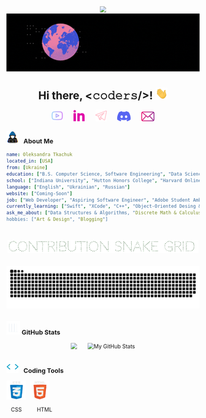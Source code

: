<div align="center">
	<img src="https://github.com/tkachuk-ai/tkachuk-ai/raw/main/City.gif" width="1010">
</div>

<div align="center">
	<img src="https://github.com/tkachuk-ai/tkachuk-ai/raw/main/Welcome-2.gif">
</div>

<h1 align="center">Hi there, <𝚌𝚘𝚍𝚎𝚛𝚜/>! <img src="https://github.com/tkachuk-ai/tkachuk-ai/raw/main/Hand.gif" width="32px"></h1>

<p align="center">
  <a href="https://youtube.com/@CS_Math?si=IrWWvGlMSDaH-7Sz"><img width="29px" alt="Youtube" title="Youtube" src="https://github.com/tkachuk-ai/tkachuk-ai/raw/main/YouTube.png"/></a>
  &#8287;&#8287;&#8287;&#8287;&#8287;
  <a href="https://www.linkedin.com/in/otkachukSE"><img width="29px" alt="LinkedIn" title="LinkedIn" src="https://github.com/tkachuk-ai/tkachuk-ai/raw/main/LinkedIn icon.png"/></a>
  &#8287;&#8287;&#8287;&#8287;&#8287;
  <a href="https://t.me/tkachuk_ai"><img width="30px" alt="Telegram" title="Telegram" src="https://github.com/tkachuk-ai/tkachuk-ai/raw/main/Telegram1.png"/></a>
  &#8287;&#8287;&#8287;&#8287;&#8287;
  <a href="https://discord.gg/cfPz33Qz" alt="Discord" title="Discord Server"><img width="35px" src="https://github.com/tkachuk-ai/tkachuk-ai/raw/main/Discord.png"/></a>
  &#8287;&#8287;&#8287;&#8287;&#8287;
  <a href="mailto:oleksandratkachuk@yahoo.com"><img width="34px" alt="Mailbox" src="https://github.com/tkachuk-ai/tkachuk-ai/raw/main/Mail.png"></a>	
</p>

### <img width="32px" alt="Coder" title="Coder" src="https://github.com/tkachuk-ai/tkachuk-ai/raw/main/Coder.gif"> &#8287; About Me

```yaml
name: Oleksandra Tkachuk
located_in: [USA]
from: [Ukraine]
education: ["B.S. Computer Science, Software Engineering", "Data Science Minor", "Mathematics Minor"]
school: ["Indiana University", "Hutton Honors College", "Harvard Online"]
language: ["English", "Ukrainian", "Russian"]
website: ["Coming-Soon"]
job: ["Web Developer", "Aspiring Software Engineer", "Adobe Student Ambassador"]
currently_learning: ["Swift", "XCode", "C++", "Object-Oriented Desing & Analysis"]
ask_me_about: ["Data Structures & Algorithms, "Discrete Math & Calculus", "HTML", "CSS", "JavaScript", "Java", "Python", "React.js", "LeetCode"]
hobbies: ["Art & Design", "Blogging"] 
```
##
<br>

<div align="center">
        <img src="https://github.com/tkachuk-ai/tkachuk-ai/raw/main/SnakeHeader.gif" width="500">
</div>

 &#8287;&#8287;&#8287;&#8287;&#8287;&#8287;&#8287;&#8287;&#8287;&#8287;&#8287;&#8287;&#8287;&#8287;&#8287;&#8287;&#8287;&#8287;&#8287;&#8287;![snake gif](https://github.com/tkachuk-ai/tkachuk-ai/blob/output/github-contribution-grid-snake-dark.svg)

##
 ### <img width="36px" alt="Stats" title="Stats" src="https://github.com/tkachuk-ai/tkachuk-ai/raw/main/Stats.gif"> GitHub Stats
<p align="center">
 <img align="center" src="https://github-readme-stats.vercel.app/api/top-langs/?username=tkachuk-ai&layout=compact&hide_border=true&theme=transparent&custom_title=✨%20Coding%20Languages&title_color=ff4dd2&text_color=9999ff">
&#8287;&#8287;&#8287;&#8287;&#8287;
 <img align="center" src="https://github-readme-stats.vercel.app/api?username=tkachuk-ai&hide_border=true&show_icons=true&theme=transparent&text_color=ff4dd2&line_height=30&custom_title=🔆%20My%20GitHub%20Stats" alt="My GitHub Stats"/>
</p>

##
### <img width="32px" alt="Slash" title="Slash" src="https://github.com/tkachuk-ai/tkachuk-ai/raw/main/Slash.gif"> &#8287; Coding Tools
<p>
	<img width="50px" alt="CSS" title="CSS" src="https://github.com/tkachuk-ai/tkachuk-ai/raw/main/CSS-icon.gif">
	&#8287;
	<img width="50px" alt="HTML" title="HTML" src="https://github.com/tkachuk-ai/tkachuk-ai/raw/main/HTML-icon.gif">
</p>
<p>&#8287;&#8287;&#8287;CSS&#8287;&#8287;&#8287;&#8287;&#8287;&#8287;&#8287;&#8287;&#8287;&#8287;HTML</p>
